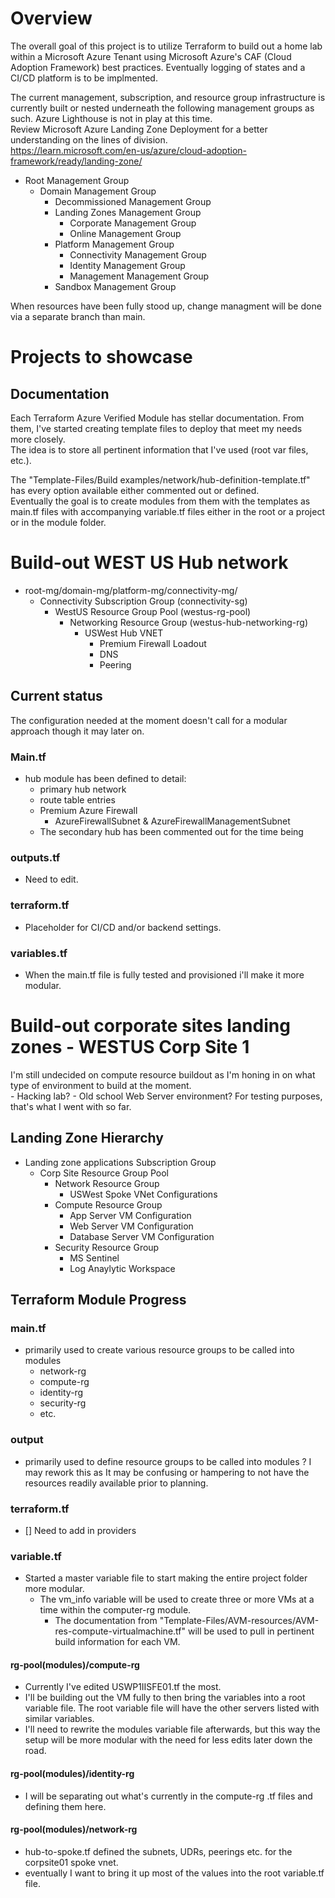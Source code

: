 # Overview
The overall goal of this project is to utilize Terraform to build out a home lab within a Microsoft Azure Tenant using Microsoft Azure's CAF (Cloud Adoption Framework) best practices. 
Eventually logging of states and a CI/CD platform is to be implmented.  

The current management, subscription, and resource group infrastructure is currently built or nested underneath the following management groups as such. Azure Lighthouse is not in play at this time.  
Review Microsoft Azure Landing Zone Deployment for a better understanding on the lines of division.  
https://learn.microsoft.com/en-us/azure/cloud-adoption-framework/ready/landing-zone/   

- Root Management Group
    - Domain Management Group
        - Decommissioned Management Group
        - Landing Zones Management Group
            - Corporate Management Group
            - Online Management Group
        - Platform Management Group
            - Connectivity Management Group
            - Identity Management Group
            - Management Management Group
        - Sandbox Management Group

When resources have been fully stood up, change managment will be done via a separate branch than main.  

# Projects to showcase  
## Documentation  
Each Terraform Azure Verified Module has stellar documentation. From them, I've started creating template files to deploy that meet my needs more closely.  
The idea is to store all pertinent information that I've used (root var files, etc.).  

The "Template-Files/Build examples/network/hub-definition-template.tf" has every option available either commented out or defined.  
Eventually the goal is to create modules from them with the templates as main.tf files with accompanying variable.tf files either in the root or a project or in the module folder.  
#  Build-out WEST US Hub network  
- root-mg/domain-mg/platform-mg/connectivity-mg/  
    - Connectivity Subscription Group (connectivity-sg)  
       - WestUS Resource Group Pool (westus-rg-pool)  
            - Networking Resource Group (westus-hub-networking-rg)  
                - USWest Hub VNET  
                  - Premium Firewall Loadout  
                  - DNS  
                  - Peering  

## Current status
The configuration needed at the moment doesn't call for a modular approach though it may later on.  

### Main.tf
- hub module has been defined to detail:
    - primary hub network
    - route table entries
    - Premium Azure Firewall
        - AzureFirewallSubnet & AzureFirewallManagementSubnet
    - The secondary hub has been commented out for the time being

### outputs.tf
- Need to edit.  
### terraform.tf
- Placeholder for CI/CD and/or backend settings.  
### variables.tf
- When the main.tf file is fully tested and provisioned i'll make it more modular.  

# Build-out corporate sites landing zones - WESTUS Corp Site 1
I'm still undecided on compute resource buildout as I'm honing in on what type of environment to build at the moment.  
    - Hacking lab?
    - Old school Web Server environment? For testing purposes, that's what I went with so far.  

## Landing Zone Hierarchy    
- Landing zone applications Subscription Group
    - Corp Site Resource Group Pool
        - Network Resource Group
            - USWest Spoke VNet Configurations
        - Compute Resource Group
            - App Server VM Configuration
            - Web Server VM Configuration
            - Database Server VM Configuration
        - Security Resource Group
            - MS Sentinel
            - Log Anaylytic Workspace

## Terraform Module Progress
### main.tf
- primarily used to create various resource groups to be called into modules
    - network-rg
    - compute-rg
    - identity-rg
    - security-rg
    - etc.
### output
- primarily used to define resource groups to be called into modules
    ? I may rework this as It may be confusing or hampering to not have the resources readily available prior to planning.
### terraform.tf
- [] Need to add in providers  
### variable.tf
- Started a master variable file to start making the entire project folder more modular.  
    - The vm_info variable will be used to create three or more VMs at a time within the computer-rg module.  
        - The documentation from "Template-Files/AVM-resources/AVM-res-compute-virtualmachine.tf" will be used to pull in pertinent build information for each VM.  
#### rg-pool(modules)/compute-rg
- Currently I've edited USWP1IISFE01.tf the most.
- I'll be building out the VM fully to then bring the variables into a root variable file. The root variable file will have the other servers listed with similar variables.
- I'll need to rewrite the modules variable file afterwards, but this way the setup will be more modular with the need for less edits later down the road.    
#### rg-pool(modules)/identity-rg
- I will be separating out what's currently in the compute-rg .tf files and defining them here.  
#### rg-pool(modules)/network-rg
- hub-to-spoke.tf defined the subnets, UDRs, peerings etc. for the corpsite01 spoke vnet. 
- eventually I want to bring it up most of the values into the root variable.tf file.  
